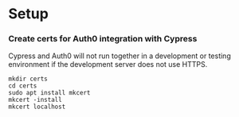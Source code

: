 # Setup

### Create certs for Auth0 integration with Cypress

Cypress and Auth0 will not run together in a development or testing environment if the development server does not use HTTPS.

``mkdir certs``\
``cd certs``\
``sudo apt install mkcert``\
``mkcert -install``\
``mkcert localhost``